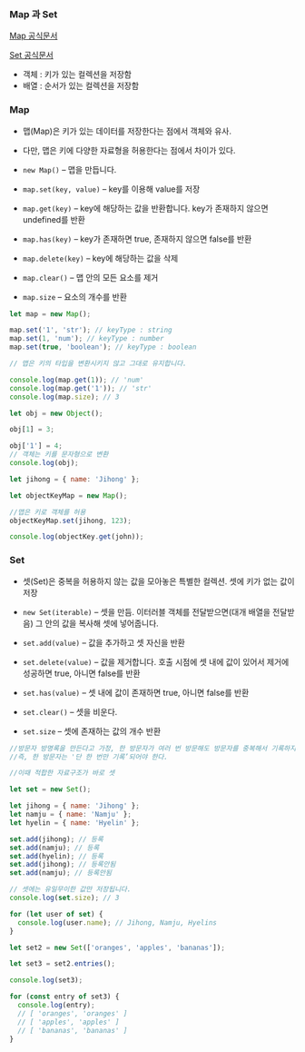 ### **Map 과 Set**

<a href="https://developer.mozilla.org/en-US/docs/Web/JavaScript/Reference/Global_Objects/Map/set">Map 공식문서</a>

<a href="https://developer.mozilla.org/ko/docs/Web/JavaScript/Reference/Global_Objects/Set">Set 공식문서</a>

- 객체 : 키가 있는 컬렉션을 저장함
- 배열 : 순서가 있는 컬렉션을 저장함

### **Map**

- 맵(Map)은 키가 있는 데이터를 저장한다는 점에서 객체와 유사.
- 다만, 맵은 키에 다양한 자료형을 허용한다는 점에서 차이가 있다.

- `new Map()` – 맵을 만듭니다.
- `map.set(key, value)` – key를 이용해 value를 저장
- `map.get(key)` – key에 해당하는 값을 반환합니다. key가 존재하지 않으면 undefined를 반환
- `map.has(key)` – key가 존재하면 true, 존재하지 않으면 false를 반환
- `map.delete(key)` – key에 해당하는 값을 삭제
- `map.clear()` – 맵 안의 모든 요소를 제거
- `map.size` – 요소의 개수를 반환

```js
let map = new Map();

map.set('1', 'str'); // keyType : string
map.set(1, 'num'); // keyType : number
map.set(true, 'boolean'); // keyType : boolean

// 맵은 키의 타입을 변환시키지 않고 그대로 유지합니다.

console.log(map.get(1)); // 'num'
console.log(map.get('1')); // 'str'
console.log(map.size); // 3

let obj = new Object();

obj[1] = 3;

obj['1'] = 4;
// 객체는 키를 문자형으로 변환
console.log(obj);
```

```js
let jihong = { name: 'Jihong' };

let objectKeyMap = new Map();

//맵은 키로 객체를 허용
objectKeyMap.set(jihong, 123);

console.log(objectKey.get(john));
```

### **Set**

- 셋(Set)은 중복을 허용하지 않는 값을 모아놓은 특별한 컬렉션. 셋에 키가 없는 값이 저장

- `new Set(iterable)` – 셋을 만듬. 이터러블 객체를 전달받으면(대개 배열을 전달받음) 그 안의 값을 복사해 셋에 넣어줍니다.
- `set.add(value)` – 값을 추가하고 셋 자신을 반환
- `set.delete(value)` – 값을 제거합니다. 호출 시점에 셋 내에 값이 있어서 제거에 성공하면 true, 아니면 false를 반환
- `set.has(value)` – 셋 내에 값이 존재하면 true, 아니면 false를 반환
- `set.clear()` – 셋을 비운다.
- `set.size` – 셋에 존재하는 값의 개수 반환

```js
//방문자 방명록을 만든다고 가정, 한 방문자가 여러 번 방문해도 방문자를 중복해서 기록하지 않겠다고 결정 내린 상황
//즉, 한 방문자는 '단 한 번만 기록’되어야 한다.

//이때 적합한 자료구조가 바로 셋

let set = new Set();

let jihong = { name: 'Jihong' };
let namju = { name: 'Namju' };
let hyelin = { name: 'Hyelin' };

set.add(jihong); // 등록
set.add(namju); // 등록
set.add(hyelin); // 등록
set.add(jihong); // 등록안됨
set.add(namju); // 등록안됨

// 셋에는 유일무이한 값만 저장됩니다.
console.log(set.size); // 3

for (let user of set) {
  console.log(user.name); // Jihong, Namju, Hyelins
}
```

```js
let set2 = new Set(['oranges', 'apples', 'bananas']);

let set3 = set2.entries();

console.log(set3);

for (const entry of set3) {
  console.log(entry);
  // [ 'oranges', 'oranges' ]
  // [ 'apples', 'apples' ]
  // [ 'bananas', 'bananas' ]
}
```
